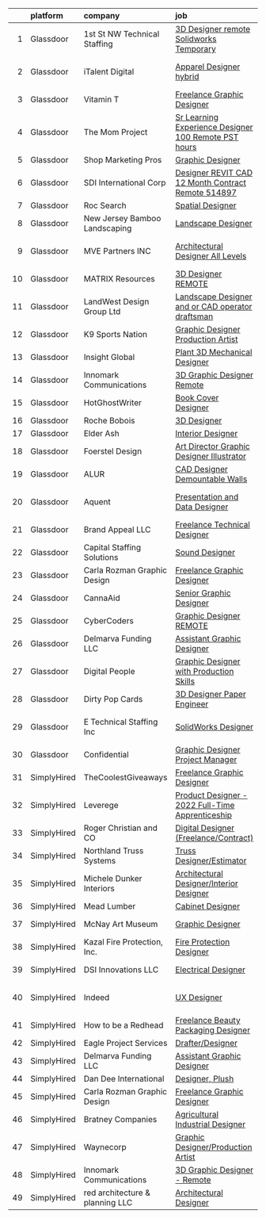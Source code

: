 

|    | platform    | company                         | job                                                                                                                                                                                                                                                                                                                                                                                                                                                                                                                                                                                                                                                                                                                                                                                                                                                                                                                                                                                                                                                                                                                                                                                                                                                                                                                                                                             | update_time   | location                    |
|---:|:------------|:--------------------------------|:--------------------------------------------------------------------------------------------------------------------------------------------------------------------------------------------------------------------------------------------------------------------------------------------------------------------------------------------------------------------------------------------------------------------------------------------------------------------------------------------------------------------------------------------------------------------------------------------------------------------------------------------------------------------------------------------------------------------------------------------------------------------------------------------------------------------------------------------------------------------------------------------------------------------------------------------------------------------------------------------------------------------------------------------------------------------------------------------------------------------------------------------------------------------------------------------------------------------------------------------------------------------------------------------------------------------------------------------------------------------------------|:--------------|:----------------------------|
|  1 | Glassdoor   | 1st St  NW Technical Staffing   | [3D Designer  remote Solidworks Temporary](https://www.glassdoor.com/partner/jobListing.htm?pos=122&ao=1110586&s=58&guid=000001830223336abcf96a6166fc99f6&src=GD_JOB_AD&t=SR&vt=w&ea=1&cs=1_938f9dc3&cb=1662188205368&jobListingId=1008101147436&cpc=C4A69CCDBB3B9599&jrtk=3-0-1gc126cscjrpm801-1gc126cssj4j0800-d4879d03b2981eb5--6NYlbfkN0Dax8UoX6EQsni4_ZSF9vye0BkMdAXnBGZ9YnjGpfOQl0bOt3kFrViS9pzQb-UkbyuTLk9lBJa0OMA4qMS6a-OFvIw734BbqW6J4ftJsRXUYWG69gurxtLodjSwr1yjvY6e_2OvYDI2aO1q43GghrlOeDtC0f8O2sLjnoXTnasp1rHg8Be--iCzHUhcQbdI059KhKNRmH7yg_TKt86yltNO8UFWDT5oT1TZIE-NN4yvBCyv2Yawt5OMdYeShwxoteXiytq29bB1umGF-RdyEtC0l8wDkEi465bIS2ZWcbkp6MHY47eEPoUXDlq1BIL_BGxsUZ1M86Wd2wA4zbdAVhkloaIC6XCK7wfeJMiXozJQVO05nA7wUGKP0EZihm2gl5aJAWru3mqtEKQpAm-5k1vhGccfxAjMZImJq_t7qz1Nr8rbaFVF2hhGAttTjG9jevZ0rEkY-3yS_Qj9YJw3oORfqVkeYa5SbOZDYw2117WwZg%3D%3D)                                                                                                                                                                                                                                                                                                                                                                                                                                                                                                                 | 4d            | Plymouth, MN                |
|  2 | Glassdoor   | iTalent Digital                 | [Apparel Designer  hybrid ](https://www.glassdoor.com/partner/jobListing.htm?pos=110&ao=1110586&s=58&guid=000001830223336abcf96a6166fc99f6&src=GD_JOB_AD&t=SR&vt=w&ea=1&cs=1_64ad1605&cb=1662188205367&jobListingId=1008110618475&cpc=6FC5BA77C9A4CD78&jrtk=3-0-1gc126cscjrpm801-1gc126cssj4j0800-7a9f2a570f4af52a--6NYlbfkN0CeDSXwB7gU9Sbvj438_nxc8XYZ-GVbghdxoISwKgEPtArCJfTpwTaBrulYoaOhMc-GWjWenYg7Qu-U8LwEegdUTlWfbzDETBMOs2c-oPFbPLbUWT1ckwHrR9S9pBLkvSJqdWUvBXeTUq1EyR5DNgrV841cyvpEjvbb1j7xnimt5qt5JAwIGxPzoc1uoTlPtJzf2V0c5Y7XfXuPRLrhS2_GBPws-SToxdSPaXFYn8skL__KNA9_5uaxX-H1fqOZHcA7R8VMWzYUFoqYRoci_2Ap8PT-wZtdwURammqxcBB5edTnpLwygru1pQKMYObXrs_zMB2ntzOqBQbkeVypvu0Qm75KoDL7v5QQWaKMvRoepg0qKJl1MBLpG4LOAEwenS11Ln9lSFp67KYyD38YPxFHdRbKhfL123lasjDn9Wgmt1GZFC86TermUC8pXsCHX7_O6UqH04G5SSTJZEEbvhxr-FpPVLynEjFVtyklJKlFKzKEBm-WjtqT-Ap4LezuA86otUI8Ilej4Q%3D%3D)                                                                                                                                                                                                                                                                                                                                                                                                                                                                                                | 1d            | San Francisco, CA           |
|  3 | Glassdoor   | Vitamin T                       | [Freelance Graphic Designer](https://www.glassdoor.com/partner/jobListing.htm?pos=123&ao=1110586&s=58&guid=000001830223336abcf96a6166fc99f6&src=GD_JOB_AD&t=SR&vt=w&cs=1_21d21cd4&cb=1662188205368&jobListingId=1008086601410&cpc=451933188B21919D&jrtk=3-0-1gc126cscjrpm801-1gc126cssj4j0800-2a6145ba527db4e9--6NYlbfkN0DMrcEu7yrtATojKJA7cEzGQ3FdRGWLh0CZQInL4ECGI6k5tN82kdM0OKoro5eXmjr7fUV5Azx3Q96BWSZXuEWamOGIxyfpabK2cK32W33kaDLMrubszJ7ACE4QBFRowpO7OPgtdidJKZfp5BJdzYYWnbxJHdDl6AUClhl1fsYER5-ujlhOqsxaoNRCoCMPvJbNGSGVDdpy0lomz9_aNhenSfecZlTxJKbBqwKmlrF-EL3ymtukmYjSyI3LZI1oA-mPX-omrzL2yyQYsZkK2SDpD1ea8KSTjnF74xE2ctvOdsMzTFVFyJgRgaE76ca9dNEZNkcibQlTLbqs5AJjfzTP8Bo98Kdq2-5EAxEt0XYSHrXvNhJ2i9xLzy2FWDRU3DQjgiiklBPDirH2ZygoB4zgy4fYdglrECTp5Upzu-wMg46nnjCzQ-NQLBG_MjTmAbNRGKFF9Iz6zCeq2s94dGLHoNknIra4QRM%3D)                                                                                                                                                                                                                                                                                                                                                                                                                                                                                                                                                  | 11d           | Remote                      |
|  4 | Glassdoor   | The Mom Project                 | [Sr  Learning Experience Designer  100  Remote  PST hours ](https://www.glassdoor.com/partner/jobListing.htm?pos=121&ao=1110586&s=58&guid=000001830223336abcf96a6166fc99f6&src=GD_JOB_AD&t=SR&vt=w&cs=1_7beaf315&cb=1662188205368&jobListingId=1008107784101&cpc=A65DF3A704A48F9B&jrtk=3-0-1gc126cscjrpm801-1gc126cssj4j0800-d11787cac4bd37f5--6NYlbfkN0BDp_epf89aHDQhKpPegNJQ_ldQpEFZQsM9OcONMGxWx6pU56EKHF58QjVdAUvn2gV3oytsL_dEk-X18JnFLGvyBJotP02NtkanqVvXM8rHs2FYrv9-BriNOv4j0YumSrYc2jQ9uCC6iVfJItfkDG5R3-qGl_vtXh3nHQQrlrMUuICNuF6uFAYRp5M3lH3j2eElyjVti6qyXXDYlXrOHBUgYisGK0o4q3SJPsCh2ttcdgZwJb3LmgkeaEZwOUOEf0B1cenW3yfd8W4iGcvr1aVwIOPdtpBUKUYFXCiLul4b4OLd1KE2EYTVzMgOfQi-s8jJkx0OUNLTN051Z1m-QykAijxlqrsqoEiKdRuM7o8JIo9zI2txSM_lzD_x4j4XHMpz0-o49GZevv2-e8C65On3U6LvxShEyg6PBqLsF_PZj9OTjLtm3jKxgTBNAwvL-oMsgsnuAZ2U0yONA0Yv0xRQPI-Tz_KLmYPI-_BTLIxbTXOa3Ji34a5J_N5yJ2NyWB4GCtPVAlRpNEV5WVXOT_JmymSrDjSco3fSIRacNTM90cdj51EPrTFaJhGcC6tH7Gw%3D)                                                                                                                                                                                                                                                                                                                                                                                                                   | 2d            | Remote                      |
|  5 | Glassdoor   | Shop Marketing Pros             | [Graphic Designer](https://www.glassdoor.com/partner/jobListing.htm?pos=111&ao=1110586&s=58&guid=000001830223336abcf96a6166fc99f6&src=GD_JOB_AD&t=SR&vt=w&cs=1_e1fef929&cb=1662188205367&jobListingId=1008106685149&cpc=FB7E4A1762AE5BEC&jrtk=3-0-1gc126cscjrpm801-1gc126cssj4j0800-1e5450f6cbd41cd0--6NYlbfkN0DnTJ3xfjzt2ELn4kEqc-7-tLkxQ1NV7wDx75Ziu13nDF3carm4JZxqQO1ZtaAo41zz1DATBbo5JSuMcqSf7J17RowlHfkSAHKVp9LaY-W_4ymO_4tFNpELogX79y-e1zo73cjFscyYccQxyxRgr6IvDdL2YL2qTRBrlh9V64i51xUTHwa--rcBcoQgVlk5y551qp5bitLAI8stjbhNKjHEO4gJTBBmehrAoI1gSBFInzT98P9nZFuCr9R5BL7SOAfG4YrEoTXLN-tqLW0VbCGu5p1FbyQ1D_6ffZ8xAQ1j1aJWGE6CEeb0lfARjKg6eHOUeqS6HiLT-ah9WiVketYpr2Bqk5avVN9LdWmJDl0VL5jqO-kChvw2wqXJllEAHdP6PkXAunoAZ9tCmldzL-He6Z-EddtYp9lnzkgqUNM-Cpil9UXg56UmW0j4AFEgtXEHdsRv5cYahWEVYM0Chwc5)                                                                                                                                                                                                                                                                                                                                                                                                                                                                                                                                                                          | 2d            | Remote                      |
|  6 | Glassdoor   | SDI International Corp          | [Designer REVIT CAD 12 Month Contract Remote   514897 ](https://www.glassdoor.com/partner/jobListing.htm?pos=103&ao=1110586&s=58&guid=000001830223336abcf96a6166fc99f6&src=GD_JOB_AD&t=SR&vt=w&ea=1&cs=1_284e7f0f&cb=1662188205366&jobListingId=1008110855049&cpc=8795CF9063CD573D&jrtk=3-0-1gc126cscjrpm801-1gc126cssj4j0800-37cea7c43d5011fb--6NYlbfkN0Bpkr0gJgqqHEIfrrGctVATkpcI4_CflKALKoBiu5AQD__GyEOPCzqRkbHslo4OGyojJ5pVqL-hGjTButAiiokbDBHzDHSFFsuOT-yDvDpkQwKPtYJlyht88PcMmGnUme5xFBZ4Z9qmeJJ8Y-rT241BxKVN_zEQniEEXXWeXpjqBhvD80suT7MdXVH_s_Zx5vmeslLXOTsFFEdztlEyi1jqsJa-Ye5E6HFqhamZ1bS6xmEtyAIm4jxZtJVdKV_7wwx6R7Fw6vqDgo1Qapjsv2syPNnVcbuQcHTAWHXmUqmhaMQRf1FqPXmPZxfisziuqUYckXkVS8k27w_KP7d4iM1QmUl0KeFXq9izoeeW30YgsmO43MSsAWZDF8QezrD0aCwVvV8IUGqRDp19QrilMsvnPY5b7AyqTiWar_mhBWweycZkfcG7i0Oy5pemwzWbBll13UV4wYa8ICGwSOJ9uoo9X33aGuTchRD7gsTZyfiWSfxGykLj08wGx4g42ohCk6VtP4rUK-akUA%3D%3D)                                                                                                                                                                                                                                                                                                                                                                                                                                                                    | 1d            | Remote                      |
|  7 | Glassdoor   | Roc Search                      | [Spatial Designer](https://www.glassdoor.com/partner/jobListing.htm?pos=115&ao=1110586&s=58&guid=000001830223336abcf96a6166fc99f6&src=GD_JOB_AD&t=SR&vt=w&ea=1&cs=1_0cd198a9&cb=1662188205367&jobListingId=1008110953919&cpc=F41FEAB56D215062&jrtk=3-0-1gc126cscjrpm801-1gc126cssj4j0800-1502c2c74f95bd12--6NYlbfkN0CMHfdvImXyhvk82aHanYmk_omNMXOkHedsHncAw9pogZQ8McdVG3ZgtV6D129IFYjQhMYRI_FkldtfernvE_ZBOIT4Dk2fcKfzkydUFmcHbQTSzFfG7JZNu4ZswJsXSgrjORRNyh7dLgjb0gSONUtt3WC92k3deEPZzsc5s4G9ycOpzupFXhEAwD60te851S-JGV9gMFE58FvHKtL3V8dV_AxKZEgsqIPvVwMxvfCCmftApJaql8EBMp4eT6bo8q8jlo-LzO0m1XtsE67R81LYsklIuX_O-PXWhOsju958Zi9iB-6XSjmNQf0DZHDWp7X7BtHa2uNVvaT_RGrgOcStw9Nkp2RqYyOmvARxywnh81_GJAm1gG42WkfSyNkUkh-bbF3mlmseIJhCJrtpa8nEKf97th8xhWHo53UOK8gLHPY3MlFRfQCEYwRzQvKsFfrRpsLsF9J9ybSl7eUh4x993yQ36VKH7moriOKsh1bGA6WnI4ffveE57RoH6A6RY9kuqZCzK1LYzg%3D%3D)                                                                                                                                                                                                                                                                                                                                                                                                                                                                                                         | 1d            | Remote                      |
|  8 | Glassdoor   | New Jersey Bamboo Landscaping   | [Landscape Designer](https://www.glassdoor.com/partner/jobListing.htm?pos=104&ao=1110586&s=58&guid=000001830223336abcf96a6166fc99f6&src=GD_JOB_AD&t=SR&vt=w&ea=1&cs=1_bdb7001e&cb=1662188205366&jobListingId=1008107019945&cpc=A65DF3A704A48F9B&jrtk=3-0-1gc126cscjrpm801-1gc126cssj4j0800-f5dc7a054d00510a--6NYlbfkN0CxZB3LdAnrjIpuzoVv46YOFLt9UKEzF5phCNrhU6-M5LmCa1-OQKYyw-vrEpi5uXemz_qVPkNyWDgZFydXhgPeNHfY_g59t4Oh8dVexU5uCWpJLENM5nqUDKb0AcnNi9U8YCLRp12eSRHqN4kJ2-J_sVh-BnDdGcijLplvBTSfVwhvO394rt1GsLm_HagRPbFiUvTdWbSgvIPq1V8o9kut9A4oIbx_fMWRp-ylb_pN1hjVmWtcGFxD9lNgNyxqp7kMUm2kJony_0RspQTC1dEZnDh045KiG7S_ourUzCrTPv9JC1gwUyKRDstWfz2DbF4d8kD5XxbtMgbj_uxj9xxyeGXjizeK8nuKhOBPkDJG27qEaBOuO5EjTRA65xU0O_qxeaFZztPYe6lIgfcVcAhvseYwqot2tq9oDiLGkpNH7dCP6OKLgaORi_eGbU3JGecVYIcEyTbzH1e-KFip_EmZ7cbq9iFf4r5A8JsKbK8DuTzp0RuoRNVYJTTptxfqmh0%3D)                                                                                                                                                                                                                                                                                                                                                                                                                                                                                                                     | 2d            | Remote                      |
|  9 | Glassdoor   | MVE   Partners  INC             | [Architectural Designer  All Levels ](https://www.glassdoor.com/partner/jobListing.htm?pos=129&ao=1136043&s=58&guid=000001830223336abcf96a6166fc99f6&src=GD_JOB_AD&t=SR&vt=w&ea=1&cs=1_046d6125&cb=1662188205368&jobListingId=1008107530285&jrtk=3-0-1gc126cscjrpm801-1gc126cssj4j0800-5bf62a2e5f8d526c-)                                                                                                                                                                                                                                                                                                                                                                                                                                                                                                                                                                                                                                                                                                                                                                                                                                                                                                                                                                                                                                                                       | 2d            | San Francisco, CA           |
| 10 | Glassdoor   | MATRIX Resources                | [3D Designer   REMOTE](https://www.glassdoor.com/partner/jobListing.htm?pos=120&ao=1110586&s=58&guid=000001830223336abcf96a6166fc99f6&src=GD_JOB_AD&t=SR&vt=w&ea=1&cs=1_ef5c66f0&cb=1662188205368&jobListingId=1008114156820&cpc=2CAED5C921A5F994&jrtk=3-0-1gc126cscjrpm801-1gc126cssj4j0800-2c0053098b37e20a--6NYlbfkN0De5ppvndiyxA0pMSLQzOe_j9Mra0KF_8EhxTxOKXtZIfhM20E97mGJJkld1Jz77JEq1fQtsCFRdNFQWRLdAciFTVI7ZiclqYIGanYXlNuvyZcjcqfnGKTs95sQY8dkYsocJNeNYlZrZE23g5KMbPnHX-Ow_UcY1LwLtkqu2jWjyI6baNMiSJMpfbVYUUGJ0ksZ2N_UD-ODRXk1lwaYaehxVQpeuBw6-LLhKlveHe1nRc7CEHIgFCFUngSTgb6OaeWw9VbgGc5bIzi2QjL-LWx891EIBVpASm1d8qMyzvvwk04-kCpC8zUfGF1MjKcj4PHnPaiP_va-aqDfbWBR3JfIKdORmT57roq9jMRqSTEL1R9nS3DmSzWHggwIuWY5ZZzhlXR6W9hL0V8au3Jx4sWeJXXuxXXPAWxP6Qg4nKPGYnMrTtdxklFPTOmes28jzEEXKVK5WezwvOW6j2kRtYoliekLfpqwkdiTyfwU29H3frsjdsbBiSbV3V8-9ybjcb6NTZaTd66hpRehnbZcnWPhh-GnUDWlLeg%3D)                                                                                                                                                                                                                                                                                                                                                                                                                                                                                   | 24h           | Dallas, TX                  |
| 11 | Glassdoor   | LandWest Design Group  Ltd      | [Landscape Designer and or CAD operator draftsman](https://www.glassdoor.com/partner/jobListing.htm?pos=101&ao=1110586&s=58&guid=000001830223336abcf96a6166fc99f6&src=GD_JOB_AD&t=SR&vt=w&ea=1&cs=1_aa78549a&cb=1662188205365&jobListingId=1008088950196&cpc=728EA7D4449150ED&jrtk=3-0-1gc126cscjrpm801-1gc126cssj4j0800-eb30526bea0498b5--6NYlbfkN0Bi-g4OEguhQEx4pjzkmulzkFDPdVMQm6g82nLRMcVRUF5sKbzF-Q1e25RAxjE6tmKNFgkx1pN1cJzeBOqKAoFDO5MzHdakCyTqDkCGjvp-HrLA4B6XWZtBdRj_Rk_yBfTcskL9USh-E-_3zzypRrWdkvf4fCH_otQH8bpc5uoIpJZI_6LkIHm0rrzqYp6KxkS6jciZy8AWrOmv4_W-THnZa_vK4WrE1f73Vhnayrp6c6yNOE5febAx8CCKBOLQO7AHqicF_uWrYxl5Oi8IHFwIzbVchnbc6gittkJQtYq-SwN1Cnqe1mLXFyPMNR0s5mh6MMRhAv5HqIB0aa5EhMWliABcSaaVcKkrBT1gfxOkQ30zt8KxFU7UDXnCiSkVv1LCHISWlbqM44LSXoPT25OARJ1RBKYokWddS6pFfGxcDVbf9q0zDjcoQUwPUdHHfEcX35xzJ1aITP3Z-OKf22moBlBUA87i-wsHe0YAJ5QuVgCwekiLS6LstYWdyV4yiY3YMsKuS1KTLVcS_iVlQutQqUB0YTqMKncrfA5258Slvg%3D%3D)                                                                                                                                                                                                                                                                                                                                                                                                                                         | 10d           | Austin, TX                  |
| 12 | Glassdoor   | K9 Sports Nation                | [Graphic Designer Production Artist](https://www.glassdoor.com/partner/jobListing.htm?pos=113&ao=1110586&s=58&guid=000001830223336abcf96a6166fc99f6&src=GD_JOB_AD&t=SR&vt=w&ea=1&cs=1_ab667918&cb=1662188205367&jobListingId=1008110168448&cpc=F41FEAB56D215062&jrtk=3-0-1gc126cscjrpm801-1gc126cssj4j0800-58ffb3cab13633d5--6NYlbfkN0AtlW_omU2Xx3W-19HQ_drmTKCWebiHnmA5lS5PDL5G8WHWVC1E87EzjhkXIyk3pymnVmLBJ9ZPpM2F7DssSIX-BynU26PtybXApyD_-v48dK4-Hbml_3OQIgybsON6Vt3hYMn9BnwsOz2yEnPf-GtxIuy7vIKTtnPi27SEj8l2-ISaPkpm1iHC1RO4A86Yi49OQDSyc3OmiJJNFRAGUttHjqxocVjr76_HXOA49YgcbXMWGSLZHLzN27NY-juZhjma_YEHIfAW-8CM5zJtP_owDZyOVK9daeOLb2I1D_51L_7fczrPdSnnbTvk6OL5OXJynGJH3nBXInuoDovGpLL7-DOnuVLKez-v-QE-0yJ3Iu9_LtFrUlugWNk7mvI4K5yUxURY_MEJBsnGtvXeAtKLPk1ujq-_640ulQgzJOFnOfy4XW3qUigmNdEk1MozqX79WZR7ENitAKy4TR-exDcvXiqnH5EuK6aa1jm0cx8dkZ8k_U83IPl9bhzwMiFFOjQ%3D)                                                                                                                                                                                                                                                                                                                                                                                                                                                                                                     | 1d            | Remote                      |
| 13 | Glassdoor   | Insight Global                  | [Plant 3D Mechanical Designer](https://www.glassdoor.com/partner/jobListing.htm?pos=119&ao=1110586&s=58&guid=000001830223336abcf96a6166fc99f6&src=GD_JOB_AD&t=SR&vt=w&ea=1&cs=1_47abe560&cb=1662188205368&jobListingId=1008114321349&cpc=BAEB662971763A76&jrtk=3-0-1gc126cscjrpm801-1gc126cssj4j0800-8168df1bf852774b--6NYlbfkN0BKkHZu3wF05EeDimN_p6sYpKCMArvwa95YdH7UpkaBCiPadoOw6FI30Q-FKaUBQD00urgq_VM1sA9hyFcbkiHpC18r7PS-Z4_NPO9Ij8cSGrMib0MVmZK-xlXzEf4HJbdFavzSoNwTSpKgPE64xhS9IgtMsDX_W2Itgklu5A9ZB69o_74wI05b3u0OPJlEzI9FewCfIKg01KUuUqGo3VJuJ7n08CCIx4TnhkHBEfF9nZpKfgZJ97_vDNx0sN-qhLW3A-pQz5Q_5mC-0HkrtVQNqLlY6ipYsU9Z__OSwTPxYVmeQqxPhiBgFEBVjRJvZ6LOHeHcM_JpenbZVroNF__P_WyKcssxDIW1EkgBBj-XCk7cVej6TDk4a1X6vMPj5HPOPwaylAS5-xilW1jgBT-YsXMdjx0OyB8C_fpRohwz0AHpsntJAGj4eywIG4wP3h-OCeJFbKFTFldDVd970Um45XKIKOQPL4uJZ_3Cdj2CAG4aEyuokpLKZ8_PIwR-AgqAgTzVpgDXVXZ9tbB6bEKk)                                                                                                                                                                                                                                                                                                                                                                                                                                                                                         | 24h           | Remote                      |
| 14 | Glassdoor   | Innomark Communications         | [3D Graphic Designer   Remote](https://www.glassdoor.com/partner/jobListing.htm?pos=128&ao=1136043&s=58&guid=000001830223336abcf96a6166fc99f6&src=GD_JOB_AD&t=SR&vt=w&cs=1_ed3c9ed0&cb=1662188205368&jobListingId=1008111991775&jrtk=3-0-1gc126cscjrpm801-1gc126cssj4j0800-1cd292be52f307d3-)                                                                                                                                                                                                                                                                                                                                                                                                                                                                                                                                                                                                                                                                                                                                                                                                                                                                                                                                                                                                                                                                                   | 1d            | Pittsburgh, PA              |
| 15 | Glassdoor   | HotGhostWriter                  | [Book Cover Designer](https://www.glassdoor.com/partner/jobListing.htm?pos=106&ao=1110586&s=58&guid=000001830223336abcf96a6166fc99f6&src=GD_JOB_AD&t=SR&vt=w&cs=1_0bab71ad&cb=1662188205366&jobListingId=1008086254760&cpc=71D4EE06E32D485A&jrtk=3-0-1gc126cscjrpm801-1gc126cssj4j0800-97ced0abd073ad87--6NYlbfkN0AnlTPyhm8Mle1gCL_YTdoezvPm_E20gZ8oBsIrgOQNy6lwIpFOqty-F7qHBVCkLB9dtp9sFbPM2bYIaCKILyoa-qpI4rE_0PBrYi9bEtBgUg6xM5a7Lo9jh7DuB0a0400luP2xmvKPbD-XErTSKkXapYM5rX1cjA5z5y4Fmnwifwe8GqvQ37CIWAgpqjjljFI6QFguNLXPgwAkJspuYskEDhcLewk3R9Lgc969fkwn7LsDsNtPvx6aVV_PmOQDBbElF-Bqk6_J7aohFcahqkwOffAgzGJcquv9BPm7itiIQNxVmHMaOWXNuPyJUglPqjH8DRA4nvcBL3tPy9sQfUSFRRoe6zqSK0hcbvbgh8RjEZmcNA3srFekmwWlu5uk9x21z2XC87BqRYVc93Q6JeqHI0UFUDNFTwek3T7zJTNDJWqTd1fDIvCBRp4m4eEs4vELSjgSUvitUQLZYyZrwLhUgx-JeJDKLK0%3D)                                                                                                                                                                                                                                                                                                                                                                                                                                                                                                                                                         | 11d           | Remote                      |
| 16 | Glassdoor   | Roche Bobois                    | [3D Designer](https://www.glassdoor.com/partner/jobListing.htm?pos=108&ao=1110586&s=58&guid=000001830223336abcf96a6166fc99f6&src=GD_JOB_AD&t=SR&vt=w&ea=1&cs=1_2402badb&cb=1662188205366&jobListingId=1008113790270&cpc=26740BCDE5E48596&jrtk=3-0-1gc126cscjrpm801-1gc126cssj4j0800-e43f062140853234--6NYlbfkN0BKk0BP73Edisr-wZ1rS4C1GbKnMOsvdEpjijXua_ZIviSv3mvQFk-cfmaFMWQT51CDV1OtzRpnb5dnmyueFdsVUe5Hd5waglllH795DWP34YlpCryXhAavGH9OU89PQKkwlEfQkedyRUJEOTI-GBL2gjSbdos3_qHMhupJS_RKWMJdVNWe8A-WOqcARP-DiMlxBtiuUGuqYFPo4h-9dd243JacTnMwzg7D9-O0enyZRtjhD3wqIxlMF1t7ODrtrrtZOXt2pKIuLV6f2qbBucHSDP3No0C7VjqeJJ4ixsobu5BFwIAqdemt2oDspIU-pZaCwHPcFlum1iCSNcZY2MTlvVQSpDLpt6S0tWhM8Y7qawvQdoUhek19w6oBk765A0aeYdhkW6tkAJdW3hmtY18oT3wa3egfMURswUIa5BM5y4-jld32eIWPgnMwy5GHxpSKEXImf7RTZqEzjPeW_B_N3_xUNf9wsxptVMyEXN197f23lpA8LdIiuDBylw58jvs%3D)                                                                                                                                                                                                                                                                                                                                                                                                                                                                                                                            | 24h           | Chicago, IL                 |
| 17 | Glassdoor   | Elder   Ash                     | [Interior Designer](https://www.glassdoor.com/partner/jobListing.htm?pos=105&ao=1110586&s=58&guid=000001830223336abcf96a6166fc99f6&src=GD_JOB_AD&t=SR&vt=w&ea=1&cs=1_cff22e85&cb=1662188205366&jobListingId=1008110967848&cpc=723ADC3DFE402989&jrtk=3-0-1gc126cscjrpm801-1gc126cssj4j0800-ce8584f1b59d0e4a--6NYlbfkN0BzyIYrTMR_AjNKh_kvAG8N613gtHPANQ3sdLTkrtBd-xoNshQoLJljcScSFA1bFEDJLKiAMuHfMLRsf8Xd7gMMCot3Ikkz3cFRtFkwh4sKo_63DdIg73Bk-K_IB0_DmYkGXGJrWpQQT3fsJj3pZbKBAbcsoLL6z3lvjtukaYHQ7TXGVvgLeN6STbhVb_cihjauLVdRBZar9RN4gD1txMRfe8KO2HO-QHlUGVYGR-Mv_h9HFqUJ-N-ZGb6ER2tfRowMwppLntdWDorhPXDiFwKKJAdy8B492ZtpLNh83skQvkPkhHnLmfDAGizC1Rf1VUfJVjkw_RFdRBPNw8ZaBofzfE9BgRGIOTWlaPGKBrCfWUQ70rn3xjnwKfWPtnG2vuVvTUyd5yY388TEbOCafFE_r6dw7uzGJx1GgC7h2lW9E1VbaVDA5-X2T8pIG0_BiJm1dG47jCQ_dyUGBaPDSF1lSfdunaarasP9do28LkLi2OmlG8WuzIdYVRlcRo8fOPU%3D)                                                                                                                                                                                                                                                                                                                                                                                                                                                                                                                      | 1d            | Remote                      |
| 18 | Glassdoor   | Foerstel Design                 | [Art Director  Graphic Designer  Illustrator](https://www.glassdoor.com/partner/jobListing.htm?pos=114&ao=1110586&s=58&guid=000001830223336abcf96a6166fc99f6&src=GD_JOB_AD&t=SR&vt=w&ea=1&cs=1_c33b1f77&cb=1662188205367&jobListingId=1008101636559&cpc=8795CF9063CD573D&jrtk=3-0-1gc126cscjrpm801-1gc126cssj4j0800-e06af4f833a0341a--6NYlbfkN0DT5-Szw3YawDSxV9quIo6U-4hdX6FZTICsYskzhzvX7KXzmhQwmQ7cQAIyrChrJYXj5Nz0J77CwmGZWWhj7QO08MorwsFX6WpY-cjRAqd5c5YshXe7t8yi_cAMTx-RLQrWgDv1LNRN_XNQif3bP_uxOt5oqG5pBrUgjeQADqRiTFpifcwWwp0LQb4Tnfbyb-Bzo3WpgfwMroSRzkCDrBHf-rQedg5xLHIwTfV8AMozhw2kUq4j_GJHA3QEqRwxLmgJJoB4dF3F0GvgfSk-WDvXx60-Th6_10mBQLrjbd7KKPUYXkaTzywlFnwQT6RnrrSs0Xs6MDepNinql1Ink1hJDHqpa0yaV9M4slXcKq2Yu0j0ThulIN0q93lA7dPtDbeueg72cI3t-l5wOEyWmyWRaP3iRt5Vk3QDsRlAtpC0V4W9I8AT9SogFdW70oPDG2rzvfLvgHP_B5eP1ye4a1dwJ0YVYwqXciohKcp0IYeuZFMqxcPKMVVCwXRnw4NVpJaeIDOkEuuwkpdY93MnYs7x)                                                                                                                                                                                                                                                                                                                                                                                                                                                                          | 4d            | Remote                      |
| 19 | Glassdoor   | ALUR                            | [CAD Designer   Demountable Walls](https://www.glassdoor.com/partner/jobListing.htm?pos=107&ao=1110586&s=58&guid=000001830223336abcf96a6166fc99f6&src=GD_JOB_AD&t=SR&vt=w&ea=1&cs=1_70d71757&cb=1662188205366&jobListingId=1008091772550&cpc=76BDADE3D6D9A820&jrtk=3-0-1gc126cscjrpm801-1gc126cssj4j0800-9590ff5d794774b1--6NYlbfkN0B7dZbXwQuQ_0VoSX133D8utVsJ6lZ9Y5LhxM2gdhkz8g0EtdrYkyp6yqbDlfSQS9lglKiXe1bE0BXMwQEsTEM5Kgg1_RHm0WnVZOB3fv7KPTwL0WhcQjWIlpJKnIBOpwX8KB1fBZLmXUr8SAsmuiy719OoQlg4Br4tnpcft8voZVmSMdpQnxN8jLe__GPWhaUdV7lhaJEBsGcjccpxHQ0AHaQ5pZNiVB_AVLmKzyGIuXn0q9gKTpq5mmc0QEus_NrG_VPl6XwvuIDeK-iaUtQIBL3xaCLSa8rtTGAokvY0ly3nXnAFKY62aaZV2DF7pr6442Gj3kS5_xLHdWfTErM3njGiQHuREkCxgQDLY26v4FwebSpNro-S65_OG0A_dACDYVv6CPnBUXo2Utb8FpzdozOt9wK7iCiNlWUIdHbHrn7rEPspUNIxiVD2-xLT-q6TZRG--3FwebPYrYcY1-TJLd4bixMdexnNM2lGgKGrp3y7aJ_TOYtnlekZADQHzywHCq7kdDfPmA%3D%3D)                                                                                                                                                                                                                                                                                                                                                                                                                                                                                         | 9d            | Remote                      |
| 20 | Glassdoor   | Aquent                          | [Presentation and Data Designer](https://www.glassdoor.com/partner/jobListing.htm?pos=126&ao=1110586&s=58&guid=000001830223336abcf96a6166fc99f6&src=GD_JOB_AD&t=SR&vt=w&cs=1_59a2641f&cb=1662188205368&jobListingId=1008094767723&cpc=8795CF9063CD573D&jrtk=3-0-1gc126cscjrpm801-1gc126cssj4j0800-b9ac72aa172427a8--6NYlbfkN0DMrcEu7yrtATojKJA7cEzGQ3FdRGWLh0CZQInL4ECGI9gD0Wolx9R2v-Aex0-GK05GBC1BDRpIxPFzxFh3DniRmfifmuCmJ3pSGLHhhjXfmvVvNLj2CXlAoxKM6VVL4sFEovA-obcsfafcpmFX8mWrCzJ4Ez-sygwcXe8cW4arIbAEbnuo-pEVFRzYzNtG569BaIiI-iA9ri1HcH_zLTdQuN2h0txTqcy7Cl5cyOKRqvmiuqrGn83Kz6GQWWWYlFIXe2UuoLLjS-P2BjhJfs16yXUjM3aMG7LvYio_LE7IWEmChTcX-y2c2o0JPEfWd4f0jF17EMGJ2GO3diT9_tDCKZI_Yu42uA1ISIb8zSjckeZjgG_D7F7tT9mcIPr0wU1ou9JsU47UEpP6TAZoN5cGrpcH04tXvHN2syQCGpJiVir6MK9YaSaQ8WGK0NePZntNYk1RBNAXSQ%3D%3D)                                                                                                                                                                                                                                                                                                                                                                                                                                                                                                                                                                | 8d            | San Francisco, CA           |
| 21 | Glassdoor   | Brand Appeal LLC                | [Freelance Technical Designer](https://www.glassdoor.com/partner/jobListing.htm?pos=112&ao=1110586&s=58&guid=000001830223336abcf96a6166fc99f6&src=GD_JOB_AD&t=SR&vt=w&ea=1&cs=1_15a4afa5&cb=1662188205367&jobListingId=1008103519002&cpc=C4A69CCDBB3B9599&jrtk=3-0-1gc126cscjrpm801-1gc126cssj4j0800-aab9ee2704808e65--6NYlbfkN0Bi-g4OEguhQEx4pjzkmulzkFDPdVMQm6g82nLRMcVRUEL01Dp3X9kPSmmnNzWOasHu-Gxs03dye4zJyUwrpd3ELADV7k0Gx2RQK9tTzsi29UzvHqC4i79Hbjn5WV--G6muOoLF0d9OSlvdkrg1J0SVutjhjhzEpUIP1Ssw_8O3Ln5eXsskxxRT5Rg1a3GYjzmxZ4p82Mb9lV8UhQ-aCQBe9tUhPDorNJkHv6W2zwZatL8-jtcvisisx0sc5v32eN0ou8Ce9YIPGSYahQNfjxAcYHyvvX6CUWCqg5wp5Kg2Q-Y_zScOpUGp2a_FfeO9rc28Ql6Xfek_70wDxyon2XVr_oP4s-RUP4bu-UMnGiG0G2CycpLFHZXFjHCM2L57vUrPHfR7gX851FzWgbDQ6EP6Me9goybymx1u2A_23AUjFIstrSeK_OYKZGS-E_m75XFOJja8wNeMsfMEfqTwMalmgyYIqGbT8JZR7RZZeaoF1oY8NIVwOm-YPnOSotoyYr4%3D)                                                                                                                                                                                                                                                                                                                                                                                                                                                                                                           | 3d            | Remote                      |
| 22 | Glassdoor   | Capital Staffing Solutions      | [Sound Designer](https://www.glassdoor.com/partner/jobListing.htm?pos=118&ao=1110586&s=58&guid=000001830223336abcf96a6166fc99f6&src=GD_JOB_AD&t=SR&vt=w&ea=1&cs=1_6a03c89c&cb=1662188205368&jobListingId=1008114374344&cpc=AC285F3A3ECA6BB0&jrtk=3-0-1gc126cscjrpm801-1gc126cssj4j0800-b8a7e5b70904a19e--6NYlbfkN0AHXq2vAVwR3IH7wgnTMdWCa3HguypIXx0DFudX-u0zu6XSU0N9gDGCMsnO9yvyAfN-w9ZDj2y4IJztBTj_DpNATP455ryBbc6HIlj1JRzLXgY_QhBREGrhOKT-dsILNU1H7GEHj6rekdNLERF2QVJCpUPs7TQqmQH248uMkm2P6H9TglB_2IHiZ_z69NiDLFo4ocF4lbqdk_dUwNyUS60TDPh4xM8bkpshNArEoUcWfKxvjm7hiBI9nX-4Eiyc7hWTiDgF7RQooazTWrPI-35HpLxz68RBkn6pKh4AB2AfbVL27ecokelgrKt1oLjXMECSO_KCijy-vT_YbapCCC6lyDAFG_xsGJi2ZXo2dBxE2OoLhlAHQLjxNPsCFnA4vujorfnNhmncxS--0PGYtZX9mq5NKXGKVqq1yLHNSSVXyPVz9XOVhhh0MN-vPPzLgca_QEunhb5-K_rtjGr0r7f44G5wmgFzNuS8OnLi0DHSJUE0BWqLiVLATXv7EEu8ocbtws8hm65OAw%3D%3D)                                                                                                                                                                                                                                                                                                                                                                                                                                                                                                           | 24h           | San Diego, CA               |
| 23 | Glassdoor   | Carla Rozman Graphic Design     | [Freelance Graphic Designer](https://www.glassdoor.com/partner/jobListing.htm?pos=127&ao=1136043&s=58&guid=000001830223336abcf96a6166fc99f6&src=GD_JOB_AD&t=SR&vt=w&ea=1&cs=1_7b946365&cb=1662188205368&jobListingId=1008114178071&jrtk=3-0-1gc126cscjrpm801-1gc126cssj4j0800-01459c2725205fde-)                                                                                                                                                                                                                                                                                                                                                                                                                                                                                                                                                                                                                                                                                                                                                                                                                                                                                                                                                                                                                                                                                | 24h           | Remote                      |
| 24 | Glassdoor   | CannaAid                        | [Senior Graphic Designer](https://www.glassdoor.com/partner/jobListing.htm?pos=109&ao=1110586&s=58&guid=000001830223336abcf96a6166fc99f6&src=GD_JOB_AD&t=SR&vt=w&ea=1&cs=1_e2b443d3&cb=1662188205367&jobListingId=1008094558864&cpc=4B86475FAF393599&jrtk=3-0-1gc126cscjrpm801-1gc126cssj4j0800-00e8462b0623fb0b--6NYlbfkN0BlEUO7h9oLQH_lS_HgsXuHMUHZ4iv0K-N3-E5R7X4la9Ftcy4DiTK9hYn2R-rYhePcuVwvCeGkT3iuQdISiDLO3adTyKHysXA2ICMjJ-eF6x9LctnVDR_6FP4r3GcNybXU4TlDxQ3bm0CFEjac6CIP8MEwbOYvzqIo9fBP1pBT7qqvNnEqr3z0BiWyP01Udd_R2aBgx9gxv0yxJjhb5l92RC9yKg7KwBQ_47p1au9Lag1F21OqPpa_fIEOwVq4PuRP2DoTAWGUrpBtP8DHYqGAQnGtUQ5cFOAsh7xfU8BfRU_XOCbETzcu-NlbsdYpS1VVKGpFWXuyT2XHyo9isNZPMQJNslYvvxO8dec9gygglOEmTqrFHfZko83iTmRb0tEYJZioiOkd9fU8K4t64s9glgbJv1qD1g7PzHGIsG1qXqp4AqsQUyhtjn7FqDyRc2Suju509Bvs7XCewWgQYNyI24K11XBDXfF61N-eAdbkF3f3GT_vqopdF8-QNA-8tpCVyqDH0nNKOg%3D%3D)                                                                                                                                                                                                                                                                                                                                                                                                                                                                                                  | 8d            | Miami, FL                   |
| 25 | Glassdoor   | CyberCoders                     | [Graphic Designer  REMOTE](https://www.glassdoor.com/partner/jobListing.htm?pos=125&ao=1110586&s=58&guid=000001830223336abcf96a6166fc99f6&src=GD_JOB_AD&t=SR&vt=w&ea=1&cs=1_e70bea9e&cb=1662188205368&jobListingId=1008114860872&cpc=F4EED0218A761C36&jrtk=3-0-1gc126cscjrpm801-1gc126cssj4j0800-40ec8919b63df8dd--6NYlbfkN0CpFJQzrgRR8WqXWK1qKKEqALWJw739KlKqr2H-MSI4eoBlI4EFrmor2FYZMP3muM3YuujBUyTq2VXnDcctQKqM_HaFWXis3kHlcb6sByvlO7tunzm94Zw_PU43E1klP6MWjFIGcWmLy2hqLGUtS2l29AARbD6SlXvIk_M7XyqpzVTRzLuI5STsG6b7vw_H8LvHTr9WKm9_IZdi6CB9blwJhZsorP3_jOx6PFwyg6iU2cTUszsp0JRusmW2zVMFwYoPFveyLGJKrioaUa66SDcZ_SMWaA7GUgsGnqRgcIcvdR-MlZiP0cKBGwGSPITPunJ_icGk3_Kmwo3xGdvwaqfcRX7jBs9o7lzUru-xKagyRRqlClwDJbvMeguKIkDL3hZphiIdv_xGRVOp8BhTNryYjMicJGWTxdzFSEPwqmk6bMO9WTLe0nyW-ZqO7Z2e7-aq9vahJXhCIo1iZIt-KX7KTaI2krU738VLsD2X6V6ukLx9IrTzfl-aL6Vye8TYv3cPkrGEB3tYeCr32DuEIVFMfM778AsFQrUfKkC4G7lpw7mmcHlBWuzBGbR0W_o9BRDEJ0Zf2CmOH7ahgX-sQXPbUyyObyiMny6CDBkalHcNdvAH9bTTWgpLfIPLnMhYPsuw-P9yMLNG4WEl_fcnm_hP7Zpgt2BM1-oYwNkAfK-uKgnmxmufdcu5mTXCj3QFefXN3UJUX-lhWdrAz5jzSCBF64LRuRey8eBIljoo7UDU1u4LUFkJSUZ6YWGY7BGKC9D1YGVQZ4IozEhHVRo_a4TyQyxsxKHG95OfHIfY36uq4wokSmTv4weR9JCUssyiFMlz_VFXi0OLLU1HMjdN6urnqR9eiToCvi5gBghFgoJ2gmE27ZzyssdQfzB2jSCoJn7vc01KQy6BRyLU-G5wYUf8BUzSXp_zBKWrLgpew378r5Cpiu7XmS7rUW0NFUEZYnX8EZkbuQzANcCINTRhSD8h9Er8ly1kpJxg0iyDKeNFqQ%3D%3D) | 24h           | Montclair, NJ               |
| 26 | Glassdoor   | Delmarva Funding LLC            | [Assistant Graphic Designer](https://www.glassdoor.com/partner/jobListing.htm?pos=102&ao=1110586&s=58&guid=000001830223336abcf96a6166fc99f6&src=GD_JOB_AD&t=SR&vt=w&ea=1&cs=1_7f75a768&cb=1662188205365&jobListingId=1008114420660&cpc=AF1E4A3695F490BE&jrtk=3-0-1gc126cscjrpm801-1gc126cssj4j0800-a3c2b5c0a33b1373--6NYlbfkN0A4hgeKHdLyHgzaskNEvl2xXMVaueUT71iJOYpLYISQUHTwzmwXMv6kC1stTynKFBmMD1iFKJ5DNCahmY_o8V3H-5q9GxMA0pSWSGgMGwwfHC_JH17tfgKZotiie_QsEr3WX2CaTNPiPpt7ncA0aHmTAAFYjOp6qXoys0r7lPSRt2pSGNCJYN0IY5YXPcM8i0oPJ4ftH54Y5U5zRb-qOdYugtRM88Qf6PIKG-1nliwUlQSxA2A_TzQzx9xPMrUocqp2UnfuQWq_vv0W_1-jBH_SfWfQYjQ8VYQXBYbZw3De7NYqn7rCcK3LrzzVz-vBT8Ss20pFAwiQ_i6a6vJ1pUlGEOdeA1gBrwSu_mXx1do9S_jzjOPQEZfwTP2H2Qo1JC-yJV7XWsO3yiwcavFyzbu-0_U_Tgq0WGL4vMnr0IvQKzg-un0qHSIVu8oWEyUOu8wNHSEJx1Mk8lqG92vBNyvzHO46exSbwCUJHH5YirSIciQTLwiU9wiHATB4Eq2ezTLGds3wP_fRxg%3D%3D)                                                                                                                                                                                                                                                                                                                                                                                                                                                                                               | 24h           | Remote                      |
| 27 | Glassdoor   | Digital People                  | [Graphic Designer with Production Skills](https://www.glassdoor.com/partner/jobListing.htm?pos=117&ao=1110586&s=58&guid=000001830223336abcf96a6166fc99f6&src=GD_JOB_AD&t=SR&vt=w&cs=1_53ae9066&cb=1662188205367&jobListingId=1008114574171&cpc=B576E40E3A51D23B&jrtk=3-0-1gc126cscjrpm801-1gc126cssj4j0800-10a901c5d3058d5a--6NYlbfkN0CQRQ3eiV4YWjrRS1ho7HVQ9JO8v6Fb3eU0yDOJbdOiEoxcbMbAZ5AqBW1JcdFEx48OLJifTuLhknDtOkNxp8ROw42Y_sLll90Ooj4JKwRQtF715vFk84hmwRQQqXIP3h7sjm3qVGLP5y3Otjk2tGoKzjYpd3cyxYmdmsbkw2IHSEE5NNXCF1vhi2SVbkp5fX7Wu_BUvgF7WX9h9bRztNlXzmPlwDG1D89ZwLO7_7ES-Ema0ETCGMxvCnyqDBfbWKrT1pzzueycVmJJbELVpNLh_7xGyoFYWGPY1bZ7I9iGkxyGUQ9CkkoSIsbdNgv-zxA7hyxYL7syFOa5_-u0OYpf-kN1PAYRLI1fO9J6qlMFOaH9Xsvi7sTs0y85NlFupHN0MpqXdnod1ZHRUy_ycVmq4I4SSg_IRbEo0Lu8fyFyaVT5SwL-beq3lswKiac6YHR_QrZJEkNOnTYA5hnJsVjwFGsd4Gt5I6xNOlnK27-stAUSlGonIkhC7IbOSZdtzr09Mpf2qVAjyw%3D%3D)                                                                                                                                                                                                                                                                                                                                                                                                                                                                                       | 24h           | Chicago, IL                 |
| 28 | Glassdoor   | Dirty Pop Cards                 | [3D Designer Paper Engineer](https://www.glassdoor.com/partner/jobListing.htm?pos=130&ao=1136043&s=58&guid=000001830223336abcf96a6166fc99f6&src=GD_JOB_AD&t=SR&vt=w&ea=1&cs=1_230211c3&cb=1662188205368&jobListingId=1008104437170&jrtk=3-0-1gc126cscjrpm801-1gc126cssj4j0800-753ca80f805ecea8-)                                                                                                                                                                                                                                                                                                                                                                                                                                                                                                                                                                                                                                                                                                                                                                                                                                                                                                                                                                                                                                                                                | 3d            | Remote                      |
| 29 | Glassdoor   | E Technical Staffing Inc        | [SolidWorks Designer](https://www.glassdoor.com/partner/jobListing.htm?pos=124&ao=1110586&s=58&guid=000001830223336abcf96a6166fc99f6&src=GD_JOB_AD&t=SR&vt=w&ea=1&cs=1_bae8b6d5&cb=1662188205368&jobListingId=1008110575339&cpc=A65DF3A704A48F9B&jrtk=3-0-1gc126cscjrpm801-1gc126cssj4j0800-3dfa211c8bee8abe--6NYlbfkN0BzewWZAvHrP33pFa8rqSYdBADwU_6W433UX-ZzU7DkomS7OpghFS-EYy12EFEyES67gDzPfH7hU7k71WaakM4sW6AMaSUM_e5dwsQXd5EJQMIWTU66chwIEB9Qt7j8PivAqxlrUKTmr2tYnC76ZEuiQe0PxMzyaxY8liUOtbJcfwuXADEIeFFbRz0Mbj8oYksI6_0azmvyocOeWAAxUucSD3Yllh3kakvsqgrPcQy-Wn6s-15N9EyHSU0jxa0AtD-lljDLOU6wsZsXKzEcYIXU6z-QNSQ52lbF3UYe_iFkAkYlrcgqfMTXh-xDTxykkmJj8Q1wSSzECNY2HobvX_yLooCbWLlP90fgpq1OsRCANZk7zYkTAce8Y9z4MSGvtKur3L5SGDJ0kerU-ye1zVQUDWx2FzQFfJmbJhqStSklQFeg9HK8jDyCVW6eFrzUyocPMPy-xP09aj2TskcD4iIN75v_VbiKiF4geEECSEEUVoMcagrTZqCWiru4DsiL36kOd5uYUQqeFtWXR3lZ50CH)                                                                                                                                                                                                                                                                                                                                                                                                                                                                                                  | 1d            | White Bear Lake, Ramsey, MN |
| 30 | Glassdoor   | Confidential                    | [Graphic Designer Project Manager](https://www.glassdoor.com/partner/jobListing.htm?pos=116&ao=1110586&s=58&guid=000001830223336abcf96a6166fc99f6&src=GD_JOB_AD&t=SR&vt=w&ea=1&cs=1_eff9dfa7&cb=1662188205368&jobListingId=1008104411532&cpc=451933188B21919D&jrtk=3-0-1gc126cscjrpm801-1gc126cssj4j0800-d1ebf27a85645d93--6NYlbfkN0DeXU0vMxLyKhfauY-dgUBa_3v1DHLtGGo4EP_Dl8CiYyPDWSWEoavR3LBki_X3fyUzFpnw5vWgQjPP7tQHJKECgvpnkBERVPlE-Fvq32y8Pf6kJ9B2wACdOd35e0WRGgAmmhVwdfR1phsJdjgXzH1hMqLLFdcv4BIHUWZe2m2Z-xiZlSVChDaapvK4pJwxi0n3hwWqnz4sKdmvefoDcMhm50a6NiAuieQDtp36Rh0b3CiT_pF3R9pif4q7VEGdsbytaHdOaFMF98Kcn3ELI_pTdpLl-5-dOESnbk2JoKnnt-q_FxetIOSNlcO0NiilickQFDtdn7xMuO-RwiAT5sAKBK-5_fqpIwOsB-BjzUdjNAi1bGRzO6trLZZneTYFX178wclPZF_ALyxG9oPXtOq9q37nqzeApCJDmF5AXNglB2tOjIZShtw4HNVLlhCiX1J453VQNWiF53sQ99wskzbeGvYTr86t8g7LOLbEjtHl1Jb9ImE7bJ0zNt6_RDyqxe05b6AdMykXJA%3D%3D)                                                                                                                                                                                                                                                                                                                                                                                                                                                                                         | 3d            | California                  |
| 31 | SimplyHired | TheCoolestGiveaways             | [Freelance Graphic Designer](https://www.simplyhired.com/job/RLeVriDFQ-0N3S_bXsJCIexmjRXoQ3XP0WH5-IiM4cMpTwLU6dm8JQ?q=3d+designer)                                                                                                                                                                                                                                                                                                                                                                                                                                                                                                                                                                                                                                                                                                                                                                                                                                                                                                                                                                                                                                                                                                                                                                                                                                              | 1d            | Remote                      |
| 32 | SimplyHired | Leverege                        | [Product Designer - 2022 Full-Time Apprenticeship](https://www.simplyhired.com/job/f2PnrkNkoKjnF_c7MsOM41LbDj7RDHIKkfuGC1pKOOPB0dNQ0HmV5w?q=3d+designer)                                                                                                                                                                                                                                                                                                                                                                                                                                                                                                                                                                                                                                                                                                                                                                                                                                                                                                                                                                                                                                                                                                                                                                                                                        | Recently      | Remote                      |
| 33 | SimplyHired | Roger Christian and CO          | [Digital Designer (Freelance/Contract)](https://www.simplyhired.com/job/n7KfIx4ce2tgDxXRC7rEv7DdrX8seo7EefOBokQo9eANftt-8B5q5w?q=3d+designer)                                                                                                                                                                                                                                                                                                                                                                                                                                                                                                                                                                                                                                                                                                                                                                                                                                                                                                                                                                                                                                                                                                                                                                                                                                   | 10d           | San Antonio, TX             |
| 34 | SimplyHired | Northland Truss Systems         | [Truss Designer/Estimator](https://www.simplyhired.com/job/eXHmyhC_G3bspORl7dy3EtkSUZ5FONRXNF4XLaxs3Zc_8M15KEV9IA?q=3d+designer)                                                                                                                                                                                                                                                                                                                                                                                                                                                                                                                                                                                                                                                                                                                                                                                                                                                                                                                                                                                                                                                                                                                                                                                                                                                | Recently      | Fargo, ND                   |
| 35 | SimplyHired | Michele Dunker Interiors        | [Architectural Designer/Interior Designer](https://www.simplyhired.com/job/uDZ1Uqr1SDUoachiJ2OJjx2UsJW1pAkh3GuVjip16ZWjcGHRRfCXWg?q=3d+designer)                                                                                                                                                                                                                                                                                                                                                                                                                                                                                                                                                                                                                                                                                                                                                                                                                                                                                                                                                                                                                                                                                                                                                                                                                                | Recently      | Logan, UT                   |
| 36 | SimplyHired | Mead Lumber                     | [Cabinet Designer](https://www.simplyhired.com/job/RTmvH5muGADe0-gnzbxrNdGeiCnk1jVXCtS1wr-snSwBqGSmbbArmw?q=3d+designer)                                                                                                                                                                                                                                                                                                                                                                                                                                                                                                                                                                                                                                                                                                                                                                                                                                                                                                                                                                                                                                                                                                                                                                                                                                                        | Recently      | Beatrice, NE                |
| 37 | SimplyHired | McNay Art Museum                | [Graphic Designer](https://www.simplyhired.com/job/nh6MnACVBoVzCaTg9q7SiEUsct296efsmz4RG6D751EysuntI9xwvA?q=3d+designer)                                                                                                                                                                                                                                                                                                                                                                                                                                                                                                                                                                                                                                                                                                                                                                                                                                                                                                                                                                                                                                                                                                                                                                                                                                                        | 7d            | San Antonio, TX             |
| 38 | SimplyHired | Kazal Fire Protection, Inc.     | [Fire Protection Designer](https://www.simplyhired.com/job/Q1dex7tsETJdCpyGTi2pJ3hAmarCmHZ8pckYRk6idfy2Qmg3shUp5g?q=3d+designer)                                                                                                                                                                                                                                                                                                                                                                                                                                                                                                                                                                                                                                                                                                                                                                                                                                                                                                                                                                                                                                                                                                                                                                                                                                                | Recently      | Tucson, AZ                  |
| 39 | SimplyHired | DSI Innovations LLC             | [Electrical Designer](https://www.simplyhired.com/job/_M8uqvoqW6Kp9fxX-jCM4olqshC4fL23zfTN6IfjJTdmFV7KVDTQRg?q=3d+designer)                                                                                                                                                                                                                                                                                                                                                                                                                                                                                                                                                                                                                                                                                                                                                                                                                                                                                                                                                                                                                                                                                                                                                                                                                                                     | Recently      | Thomasville, NC             |
| 40 | SimplyHired | Indeed                          | [UX Designer](https://www.simplyhired.com/job/URziMhrNTaKa1PLKfIfrhF-GuRmaj4gn2FhVHZfhBU3tWsV0R0J4dw?q=3d+designer)                                                                                                                                                                                                                                                                                                                                                                                                                                                                                                                                                                                                                                                                                                                                                                                                                                                                                                                                                                                                                                                                                                                                                                                                                                                             | Recently      | United States +4 locations  |
| 41 | SimplyHired | How to be a Redhead             | [Freelance Beauty Packaging Designer](https://www.simplyhired.com/job/czb6sfDqPeoCORWJQtct8fYlf5ZnBuVVB3XzDQY1_3-fXMEaOkP6Vg?q=3d+designer)                                                                                                                                                                                                                                                                                                                                                                                                                                                                                                                                                                                                                                                                                                                                                                                                                                                                                                                                                                                                                                                                                                                                                                                                                                     | Recently      | Remote                      |
| 42 | SimplyHired | Eagle Project Services          | [Drafter/Designer](https://www.simplyhired.com/job/-aIcmYeWBaWFx48s4KmpVmxe6vofoD45nJwrbbaAnRivUKLfdB2CsQ?q=3d+designer)                                                                                                                                                                                                                                                                                                                                                                                                                                                                                                                                                                                                                                                                                                                                                                                                                                                                                                                                                                                                                                                                                                                                                                                                                                                        | Recently      | Ruston, LA                  |
| 43 | SimplyHired | Delmarva Funding LLC            | [Assistant Graphic Designer](https://www.simplyhired.com/job/4iOxNQhFrM7zhBH1mvVorZtseJgwZrmV3S74AzGj18Tr13m9r7mGwA?q=3d+designer)                                                                                                                                                                                                                                                                                                                                                                                                                                                                                                                                                                                                                                                                                                                                                                                                                                                                                                                                                                                                                                                                                                                                                                                                                                              | Today         | Remote                      |
| 44 | SimplyHired | Dan Dee International           | [Designer, Plush](https://www.simplyhired.com/job/IaRScr16W_scelsqejag_5zUfwX-IWeqkvgrhqejJ02gOD7xmKfYyg?q=3d+designer)                                                                                                                                                                                                                                                                                                                                                                                                                                                                                                                                                                                                                                                                                                                                                                                                                                                                                                                                                                                                                                                                                                                                                                                                                                                         | 4d            | Remote                      |
| 45 | SimplyHired | Carla Rozman Graphic Design     | [Freelance Graphic Designer](https://www.simplyhired.com/job/-MGrJHUGglcHD1ku1QPUapacVEOMqptLZXPHAgmgrjRyVWjiMR5Sqw?q=3d+designer)                                                                                                                                                                                                                                                                                                                                                                                                                                                                                                                                                                                                                                                                                                                                                                                                                                                                                                                                                                                                                                                                                                                                                                                                                                              | Today         | Remote                      |
| 46 | SimplyHired | Bratney Companies               | [Agricultural Industrial Designer](https://www.simplyhired.com/job/Mumz6KfYzwl0Qf-6YYgrNMk_LNtPebzQLCSf-QYmA_szeaNtgnq67Q?q=3d+designer)                                                                                                                                                                                                                                                                                                                                                                                                                                                                                                                                                                                                                                                                                                                                                                                                                                                                                                                                                                                                                                                                                                                                                                                                                                        | Recently      | Des Moines, IA              |
| 47 | SimplyHired | Waynecorp                       | [Graphic Designer/Production Artist](https://www.simplyhired.com/job/9UOn4PXCUCrzqVofqMoX0eCMwaVWKSaSesP2rqHd27cu8VUN4rjjrA?q=3d+designer)                                                                                                                                                                                                                                                                                                                                                                                                                                                                                                                                                                                                                                                                                                                                                                                                                                                                                                                                                                                                                                                                                                                                                                                                                                      | Today         | Remote                      |
| 48 | SimplyHired | Innomark Communications         | [3D Graphic Designer - Remote](https://www.simplyhired.com/job/tfzrO0VEeOs4p56IjVYPYg2P2AukXF1CLcH_ltEAOulUEi0SG2eOSg?q=3d+designer)                                                                                                                                                                                                                                                                                                                                                                                                                                                                                                                                                                                                                                                                                                                                                                                                                                                                                                                                                                                                                                                                                                                                                                                                                                            | 1d            | Pittsburgh, PA              |
| 49 | SimplyHired | red architecture & planning LLC | [Architectural Designer](https://www.simplyhired.com/job/45I23h2Cosp9fEtKtQVafYRl2eQrecPsTEzdPXu1HilTpOse7wTT3Q?q=3d+designer)                                                                                                                                                                                                                                                                                                                                                                                                                                                                                                                                                                                                                                                                                                                                                                                                                                                                                                                                                                                                                                                                                                                                                                                                                                                  | Recently      | Columbus, OH                |